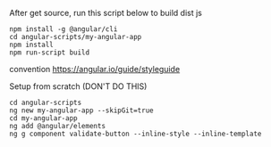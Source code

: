 After get source, run this script below to build dist js
```
npm install -g @angular/cli
cd angular-scripts/my-angular-app
npm install
npm run-script build
```

convention
https://angular.io/guide/styleguide


Setup from scratch (DON'T DO THIS)
```
cd angular-scripts
ng new my-angular-app --skipGit=true 
cd my-angular-app
ng add @angular/elements
ng g component validate-button --inline-style --inline-template
```
